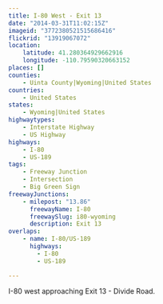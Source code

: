 ```yaml
---
title: I-80 West - Exit 13
date: "2014-03-31T11:02:15Z"
imageid: "3772380521515686416"
flickrid: "13919067072"
location:
    latitude: 41.280364929662916
    longitude: -110.79590320663152
places: []
counties:
    - Uinta County|Wyoming|United States
countries:
    - United States
states:
    - Wyoming|United States
highwaytypes:
    - Interstate Highway
    - US Highway
highways:
    - I-80
    - US-189
tags:
    - Freeway Junction
    - Intersection
    - Big Green Sign
freewayJunctions:
    - milepost: "13.86"
      freewayName: I-80
      freewaySlug: i80-wyoming
      description: Exit 13
overlaps:
    - name: I-80/US-189
      highways:
        - I-80
        - US-189

---
```

I-80 west approaching Exit 13 - Divide Road.